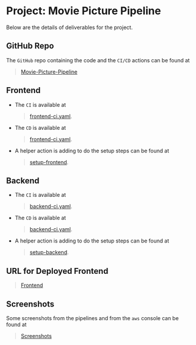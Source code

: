 # Project: Movie Picture Pipeline

Below are the details of deliverables for the project.

## GitHub Repo

The `GitHub` repo containing the code and the `CI/CD` actions can be found at

> [Movie-Picture-Pipeline](https://github.com/EslamElMeniawy/cd12354-Movie-Picture-Pipeline)

## Frontend

- The `CI` is available at
  > [frontend-ci.yaml](.github/workflows/frontend-ci.yaml).
- The `CD` is available at
  > [frontend-ci.yaml](.github/workflows/frontend-cd.yaml).
- A helper action is adding to do the setup steps can be found at
  > [setup-frontend](.github/actions/setup-frontend/action.yml).

## Backend

- The `CI` is available at
  > [backend-ci.yaml](.github/workflows/backend-ci.yaml).
- The `CD` is available at
  > [backend-ci.yaml](.github/workflows/backend-cd.yaml).
- A helper action is adding to do the setup steps can be found at
  > [setup-backend](.github/actions/setup-backend/action.yml).

## URL for Deployed Frontend

> [Frontend](http://aeda5a2955c084302a8bbd361d2af29c-35290928.us-east-1.elb.amazonaws.com/)

## Screenshots

Some screenshots from the pipelines and from the `aws` console can be found at

> [Screenshots](screenshots/)
